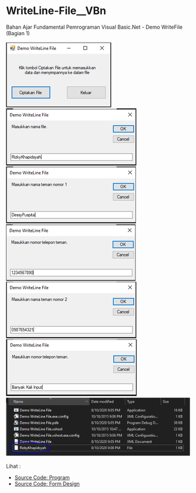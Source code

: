 # WriteLine-File__VBn
Bahan Ajar Fundamental Pemrograman Visual Basic.Net - Demo WriteFile (Bagian 1)<br><br>
<img src="https://github.com/RizkyKhapidsyah/WriteLine-File__VBn/blob/master/Demo%20WriteLine%20File/result/001.PNG">
<img src="https://github.com/RizkyKhapidsyah/WriteLine-File__VBn/blob/master/Demo%20WriteLine%20File/result/002.PNG">
<img src="https://github.com/RizkyKhapidsyah/WriteLine-File__VBn/blob/master/Demo%20WriteLine%20File/result/003.PNG">
<img src="https://github.com/RizkyKhapidsyah/WriteLine-File__VBn/blob/master/Demo%20WriteLine%20File/result/004.PNG">
<img src="https://github.com/RizkyKhapidsyah/WriteLine-File__VBn/blob/master/Demo%20WriteLine%20File/result/005.PNG">
<img src="https://github.com/RizkyKhapidsyah/WriteLine-File__VBn/blob/master/Demo%20WriteLine%20File/result/006.PNG">
<img src="https://github.com/RizkyKhapidsyah/WriteLine-File__VBn/blob/master/Demo%20WriteLine%20File/result/007.PNG"><br><br>
Lihat : <br>
- <a href="https://github.com/RizkyKhapidsyah/WriteLine-File__VBn/blob/master/Demo%20WriteLine%20File/Form1.vb">Source Code: Program</a><br>
- <a href="https://github.com/RizkyKhapidsyah/WriteLine-File__VBn/blob/master/Demo%20WriteLine%20File/Form1.Designer.vb">Source Code: Form Design</a>
